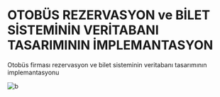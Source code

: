 # OTOBÜS REZERVASYON ve BİLET SİSTEMİNİN VERİTABANI TASARIMININ İMPLEMANTASYON
Otobüs firması rezervasyon ve bilet sisteminin veritabanı tasarımının implemantasyonu

![b](https://github.com/importanttobecalm/otobus-rezervasyon-ve-bilet-sistemi-veritaban-/assets/91744709/e128f8d8-0461-41fa-9045-ed80b112bc9f)
